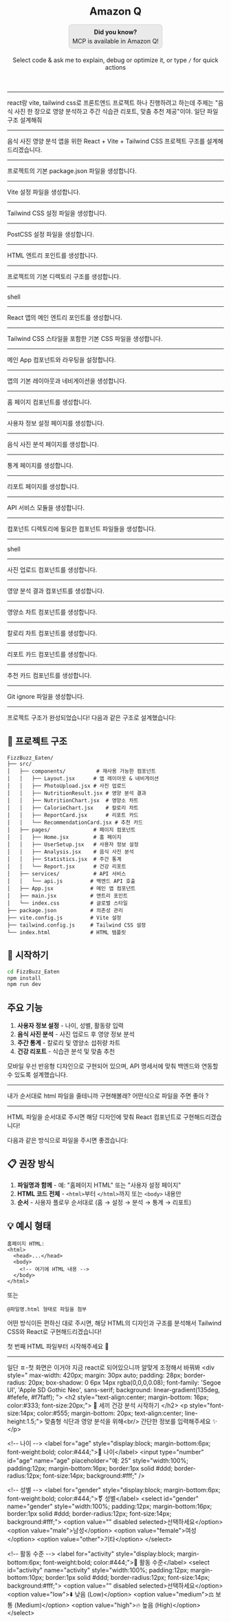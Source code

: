 <div style="display: flex; flex-direction: column; align-items: center; justify-content: center; text-align: center; padding: 200px 0 20px 0;">

<div style="font-size: 24px; margin-bottom: 12px;"><strong>Amazon Q</strong></div>
<div style="background: rgba(128, 128, 128, 0.15); border: 1px solid rgba(128, 128, 128, 0.25); border-radius: 8px; padding: 8px; margin: 4px 0; text-align: center;">
<div style="font-size: 14px; margin-bottom: 4px;"><strong>Did you know?</strong></div>
<div>MCP is available in Amazon Q!</div>
</div>

Select code & ask me to explain, debug or optimize it, or type `/` for quick actions

</div>

---

react랑 vite, tailwind css로 프론트엔드 프로젝트 하나 진행하려고 하는데 주제는 &quot;음식 사진 한 장으로 영양 분석하고 주간 식습관 리포트, 맞춤 추천 제공&quot;이야. 일단 파일 구조 설계해줘

---

음식 사진 영양 분석 앱을 위한 React + Vite + Tailwind CSS 프로젝트 구조를 설계해드리겠습니다.

---

프로젝트의 기본 package.json 파일을 생성합니다.

---

Vite 설정 파일을 생성합니다.

---

Tailwind CSS 설정 파일을 생성합니다.

---

PostCSS 설정 파일을 생성합니다.

---

HTML 엔트리 포인트를 생성합니다.

---

프로젝트의 기본 디렉토리 구조를 생성합니다.

---

shell

---

React 앱의 메인 엔트리 포인트를 생성합니다.

---

Tailwind CSS 스타일을 포함한 기본 CSS 파일을 생성합니다.

---

메인 App 컴포넌트와 라우팅을 설정합니다.

---

앱의 기본 레이아웃과 네비게이션을 생성합니다.

---

홈 페이지 컴포넌트를 생성합니다.

---

사용자 정보 설정 페이지를 생성합니다.

---

음식 사진 분석 페이지를 생성합니다.

---

통계 페이지를 생성합니다.

---

리포트 페이지를 생성합니다.

---

API 서비스 모듈을 생성합니다.

---

컴포넌트 디렉토리에 필요한 컴포넌트 파일들을 생성합니다.

---

shell

---

사진 업로드 컴포넌트를 생성합니다.

---

영양 분석 결과 컴포넌트를 생성합니다.

---

영양소 차트 컴포넌트를 생성합니다.

---

칼로리 차트 컴포넌트를 생성합니다.

---

리포트 카드 컴포넌트를 생성합니다.

---

추천 카드 컴포넌트를 생성합니다.

---

Git ignore 파일을 생성합니다.

---


프로젝트 구조가 완성되었습니다! 다음과 같은 구조로 설계했습니다:

## 📁 프로젝트 구조

```
FizzBuzz_Eaten/
├── src/
│   ├── components/          # 재사용 가능한 컴포넌트
│   │   ├── Layout.jsx      # 앱 레이아웃 & 네비게이션
│   │   ├── PhotoUpload.jsx # 사진 업로드
│   │   ├── NutritionResult.jsx # 영양 분석 결과
│   │   ├── NutritionChart.jsx  # 영양소 차트
│   │   ├── CalorieChart.jsx    # 칼로리 차트
│   │   ├── ReportCard.jsx      # 리포트 카드
│   │   └── RecommendationCard.jsx # 추천 카드
│   ├── pages/              # 페이지 컴포넌트
│   │   ├── Home.jsx        # 홈 페이지
│   │   ├── UserSetup.jsx   # 사용자 정보 설정
│   │   ├── Analysis.jsx    # 음식 사진 분석
│   │   ├── Statistics.jsx  # 주간 통계
│   │   └── Report.jsx      # 건강 리포트
│   ├── services/           # API 서비스
│   │   └── api.js         # 백엔드 API 호출
│   ├── App.jsx            # 메인 앱 컴포넌트
│   ├── main.jsx           # 엔트리 포인트
│   └── index.css          # 글로벌 스타일
├── package.json           # 의존성 관리
├── vite.config.js         # Vite 설정
├── tailwind.config.js     # Tailwind CSS 설정
└── index.html             # HTML 템플릿
```

## 🚀 시작하기

```bash
cd FizzBuzz_Eaten
npm install
npm run dev
```

## 주요 기능

1. **사용자 정보 설정** - 나이, 성별, 활동량 입력
2. **음식 사진 분석** - 사진 업로드 후 영양 정보 분석
3. **주간 통계** - 칼로리 및 영양소 섭취량 차트
4. **건강 리포트** - 식습관 분석 및 맞춤 추천

모바일 우선 반응형 디자인으로 구현되어 있으며, API 명세서에 맞춰 백엔드와 연동할 수 있도록 설계했습니다.

---

내가 순서대로 html 파일을 줄테니까 구현해볼래? 어떤식으로 파일을 주면 좋아 ?

---


HTML 파일을 순서대로 주시면 해당 디자인에 맞춰 React 컴포넌트로 구현해드리겠습니다!

다음과 같은 방식으로 파일을 주시면 좋겠습니다:

## 📋 권장 방식

1. **파일명과 함께** - 예: "홈페이지 HTML" 또는 "사용자 설정 페이지"
2. **HTML 코드 전체** - `<html>`부터 `</html>`까지 또는 `<body>` 내용만
3. **순서** - 사용자 플로우 순서대로 (홈 → 설정 → 분석 → 통계 → 리포트)

## 💡 예시 형태

```
홈페이지 HTML:
<html>
  <head>...</head>
  <body>
    <!-- 여기에 HTML 내용 -->
  </body>
</html>
```

또는

```
@파일명.html 형태로 파일을 첨부
```

어떤 방식이든 편하신 대로 주시면, 해당 HTML의 디자인과 구조를 분석해서 Tailwind CSS와 React로 구현해드리겠습니다!

첫 번째 HTML 파일부터 시작해주세요 🚀

---

일단 ㅍ-첫 화면은 이거야 지금 react로 되어있으니까 알맞게 조정해서 바꿔봐 &lt;div style=&quot;
  max-width: 420px;
  margin: 30px auto;
  padding: 28px;
  border-radius: 20px;
  box-shadow: 0 6px 14px rgba(0,0,0,0.08);
  font-family: &#39;Segoe UI&#39;, &#39;Apple SD Gothic Neo&#39;, sans-serif;
  background: linear-gradient(135deg, #fefefe, #f7faff);
&quot;&gt;
  &lt;h2 style=&quot;text-align:center; margin-bottom: 16px; color:#333; font-size:20px;&quot;&gt;
    🍱 세끼 건강 분석 시작하기
  &lt;/h2&gt;
  &lt;p style=&quot;font-size:14px; color:#555; margin-bottom: 20px; text-align:center; line-height:1.5;&quot;&gt;
    맞춤형 식단과 영양 분석을 위해&lt;br/&gt; 간단한 정보를 입력해주세요 ✨
  &lt;/p&gt;

  &lt;!-- 나이 --&gt;
  &lt;label for=&quot;age&quot; style=&quot;display:block; margin-bottom:6px; font-weight:bold; color:#444;&quot;&gt;🎂 나이&lt;/label&gt;
  &lt;input type=&quot;number&quot; id=&quot;age&quot; name=&quot;age&quot; placeholder=&quot;예: 25&quot; 
    style=&quot;width:100%; padding:12px; margin-bottom:16px; border:1px solid #ddd; border-radius:12px; font-size:14px; background:#fff;&quot; /&gt;

  &lt;!-- 성별 --&gt;
  &lt;label for=&quot;gender&quot; style=&quot;display:block; margin-bottom:6px; font-weight:bold; color:#444;&quot;&gt;⚧️ 성별&lt;/label&gt;
  &lt;select id=&quot;gender&quot; name=&quot;gender&quot;
    style=&quot;width:100%; padding:12px; margin-bottom:16px; border:1px solid #ddd; border-radius:12px; font-size:14px; background:#fff;&quot;&gt;
    &lt;option value=&quot;&quot; disabled selected&gt;선택하세요&lt;/option&gt;
    &lt;option value=&quot;male&quot;&gt;남성&lt;/option&gt;
    &lt;option value=&quot;female&quot;&gt;여성&lt;/option&gt;
    &lt;option value=&quot;other&quot;&gt;기타&lt;/option&gt;
  &lt;/select&gt;

  &lt;!-- 활동 수준 --&gt;
  &lt;label for=&quot;activity&quot; style=&quot;display:block; margin-bottom:6px; font-weight:bold; color:#444;&quot;&gt;🏃 활동 수준&lt;/label&gt;
  &lt;select id=&quot;activity&quot; name=&quot;activity&quot;
    style=&quot;width:100%; padding:12px; margin-bottom:10px; border:1px solid #ddd; border-radius:12px; font-size:14px; background:#fff;&quot;&gt;
    &lt;option value=&quot;&quot; disabled selected&gt;선택하세요&lt;/option&gt;
    &lt;option value=&quot;low&quot;&gt;⬇️ 낮음 (Low)&lt;/option&gt;
    &lt;option value=&quot;medium&quot;&gt;⚖️ 보통 (Medium)&lt;/option&gt;
    &lt;option value=&quot;high&quot;&gt;🔥 높음 (High)&lt;/option&gt;
  &lt;/select&gt;

  &lt;div style=&quot;background:#f9f9fb; border-radius:12px; padding:10px 14px; font-size:13px; color:#666; margin-bottom:16px; line-height:1.5;&quot;&gt;
    ⬇️ 낮음: 하루 대부분 앉아서 생활, 주 1회 미만 운동&lt;br/&gt;
    ⚖️ 보통: 주 1~3회, 1시간 이상 가벼운/중간 강도 운동&lt;br/&gt;
    🔥 높음: 주 3회 이상 고강도 운동 또는 활동 많은 직업
  &lt;/div&gt;

  &lt;!-- 안내 --&gt;
  &lt;p style=&quot;font-size:12px; color:#888; margin-bottom: 16px; text-align:center;&quot;&gt;
    📊 입력된 정보는 &lt;b&gt;맞춤형 분석과 식사 추천&lt;/b&gt;에 활용됩니다.
  &lt;/p&gt;

  &lt;!-- 버튼 --&gt;
  &lt;button type=&quot;submit&quot; style=&quot;
    width:100%; 
    background: linear-gradient(90deg, #8bc6ec, #9599e2);
    color:#fff; 
    border:none; 
    border-radius:24px; 
    padding:14px; 
    font-size:15px; 
    cursor:pointer;
    font-weight:bold;
    letter-spacing:0.5px;
    box-shadow: 0 3px 8px rgba(149,153,226,0.4);
    transition: 0.2s ease;
  &quot; 
  onmouseover=&quot;this.style.opacity=0.9&quot; 
  onmouseout=&quot;this.style.opacity=1&quot;&gt;
    👉 다음으로
  &lt;/button&gt;
&lt;/div&gt;

---

제공해주신 HTML 디자인을 React 컴포넌트로 변환해드리겠습니다!

---

HTML 디자인에 맞춰 UserSetup 컴포넌트를 업데이트합니다.

---

홈 페이지를 사용자 설정 페이지로 바로 이동하도록 수정합니다.

---


완료되었습니다! 🎉

제공해주신 HTML 디자인을 React 컴포넌트로 변환했습니다:

## 🔄 주요 변경사항

1. **디자인 완벽 복제**: 그라데이션 배경, 둥근 모서리, 그림자 효과 모두 Tailwind CSS로 구현
2. **이모지와 스타일링**: 원본 HTML의 이모지와 색상, 폰트 스타일 그대로 적용
3. **사용자 플로우 개선**: 
   - 홈페이지에서 자동으로 사용자 설정 페이지로 이동
   - 설정 완료 후 분석 페이지로 이동
4. **반응형 디자인**: 모바일 우선으로 최적화

## 🎨 구현된 스타일 요소

- 그라데이션 배경 (`bg-gradient-to-br from-white to-blue-50`)
- 둥근 모서리와 그림자 (`rounded-3xl shadow-lg`)
- 그라데이션 버튼 (`bg-gradient-to-r from-blue-300 to-purple-300`)
- 활동 수준 설명 박스
- 이모지 아이콘들

다음 HTML 파일을 주시면 계속해서 구현해드리겠습니다! 📱

---

네비게이션 바 위에랑 아래 메뉴 바 삭제해

---

Layout 컴포넌트에서 상단 헤더와 하단 네비게이션 바를 제거합니다.

---


완료되었습니다! 🎉

상단 헤더와 하단 네비게이션 바를 모두 제거했습니다. 이제 깔끔한 단일 페이지 형태로 표시됩니다.

다음 HTML 파일을 주시면 계속 구현해드리겠습니다! 📱

---

그리고 너무 작아 컴포넌트 자체가 좀 크게 키워봐

---

Layout과 UserSetup 컴포넌트의 크기를 더 크게 조정합니다.

---

UserSetup 컴포넌트의 크기와 패딩을 더 크게 조정합니다.

---

UserSetup 컴포넌트의 텍스트 크기와 간격을 더 크게 조정합니다.

---

입력 필드와 버튼의 크기를 더 크게 조정합니다.

---

You stopped your current work and asked me to work on the following task instead.

---

일단 높이를 늘려 더

---

UserSetup 컴포넌트의 높이와 패딩을 더 크게 늘립니다.

---

폼 요소들의 간격과 크기를 더 크게 조정합니다.

---

You stopped your current work and asked me to work on the following task instead.

---

드롭 다운 기능이 너무 조잡해

---

드롭다운 select 요소의 스타일을 개선하여 더 깔끔하게 만듭니다.

---

You stopped your current work and asked me to work on the following task instead.

---

폰트 예쁜거 쓰고 싶은데 추천좀해줘

---


한국어에 잘 맞는 예쁜 폰트들을 추천해드릴게요!

## 🎨 추천 폰트

### 1. **Pretendard** (가장 추천!)
- 한글 + 영문 모두 깔끔하고 모던한 디자인
- 웹폰트로 쉽게 사용 가능
- 다양한 굵기 지원

### 2. **SUIT**
- 깔끔하고 가독성 좋음
- 무료 사용 가능

### 3. **Noto Sans KR**
- Google Fonts에서 제공
- 안정적이고 깔끔함

## 🚀 적용 방법

어떤 폰트를 원하시나요? 선택해주시면 바로 적용해드릴게요!

**추천**: Pretendard가 가장 모던하고 예쁩니다. 적용해볼까요?

```html
<!-- index.html에 추가 -->
<link rel="stylesheet" as="style" crossorigin href="https://cdn.jsdelivr.net/gh/orioncactus/pretendard@v1.3.8/dist/web/variable/pretendardvariable.css" />
```

어떤 폰트로 하시겠어요? 🤔

---

1번

---

index.html에 Pretendard 폰트를 추가합니다.

---

Tailwind 설정에 Pretendard 폰트를 기본 폰트로 설정합니다.

---

CSS에서 body 폰트를 Pretendard로 설정합니다.

---


완료되었습니다! 🎉

**Pretendard** 폰트가 적용되었습니다. 이제 훨씬 더 모던하고 깔끔한 한글 폰트로 표시됩니다!

Pretendard의 장점:
- ✨ 한글과 영문 모두 아름다운 디자인
- 📱 모바일에서도 가독성 우수
- 🎨 다양한 굵기 자동 지원

다음 HTML 파일을 주시면 계속 구현해드리겠습니다! 📝

---

지금 이 입력란을 작성하세요 라는 경고 문구가 뜨는데 그냥 칸 밑에 글자로 나오도록 해줘 다른것도 다

---

UserSetup 컴포넌트에 커스텀 유효성 검사와 에러 메시지를 추가합니다.

---

입력 필드에서 required 속성을 제거하고 커스텀 에러 메시지를 추가합니다.

---

required 속성을 제거하고 커스텀 에러 메시지를 각 입력 필드 아래에 추가합니다.

---


완료되었습니다! 이제 브라우저의 기본 경고창 대신 각 입력 필드 아래에 빨간색 텍스트로 에러 메시지가 표시됩니다.

- 나이 미입력: "나이를 입력해주세요"
- 성별 미선택: "성별을 선택해주세요"  
- 활동 수준 미선택: "활동 수준을 선택해주세요"

다음 HTML 파일을 주세요!

---

나이는 1살 이상이 되도록 해야돼

---

나이 유효성 검사에 1살 이상 조건을 추가합니다.

---

나이 입력 필드에 min 속성을 추가합니다.

---


완료되었습니다! 이제 나이는 1살 이상만 입력 가능하고, 1살 미만 입력 시 "나이는 1살 이상이어야 합니다" 메시지가 표시됩니다.

---

지금 앱 처음 들어갔을때 최초 사용자면 자기 정보 넣고 다음으로 누르면 이 페이지 &lt;div style=&quot;
  max-width: 420px;
  margin: 30px auto;
  padding: 28px;
  border-radius: 20px;
  box-shadow: 0 6px 14px rgba(0,0,0,0.08);
  font-family: &#39;Segoe UI&#39;, &#39;Apple SD Gothic Neo&#39;, sans-serif;
  background: linear-gradient(135deg, #fefefe, #f7faff);
&quot;&gt;
  &lt;h2 style=&quot;text-align:center; margin-bottom: 12px; color:#333; font-size:20px;&quot;&gt;
    🤔 무엇을 도와드릴까요?
  &lt;/h2&gt;
  &lt;p style=&quot;font-size:14px; color:#555; margin-bottom: 28px; text-align:center; line-height:1.5;&quot;&gt;
    사진으로 식단을 분석하고, 통계를 확인하며&lt;br/&gt;똑똑한 맞춤 식단을 추천받아보세요!
  &lt;/p&gt;

  &lt;div style=&quot;display: flex; flex-direction: column; gap: 16px;&quot;&gt;

    &lt;button onclick=&quot;location.href=&#39;#nutrition-analysis&#39;&quot; style=&quot;
      display: flex;
      align-items: center;
      width: 100%;
      padding: 18px;
      border: 1px solid #e0e6f0;
      border-radius: 16px;
      background: #fff;
      cursor: pointer;
      text-align: left;
      transition: all 0.2s ease;
      box-shadow: 0 3px 8px rgba(0,0,0,0.03);
    &quot; onmouseover=&quot;this.style.transform=&#39;translateY(-3px)&#39;; this.style.boxShadow=&#39;0 5px 12px rgba(0,0,0,0.08)&#39;;&quot; onmouseout=&quot;this.style.transform=&#39;translateY(0)&#39;; this.style.boxShadow=&#39;0 3px 8px rgba(0,0,0,0.03)&#39;;&quot;&gt;
      &lt;div style=&quot;font-size: 28px; margin-right: 16px;&quot;&gt;📸&lt;/div&gt;
      &lt;div&gt;
        &lt;div style=&quot;font-weight: bold; color: #333; font-size: 15px;&quot;&gt;사진으로 영양분석하기&lt;/div&gt;
        &lt;div style=&quot;font-size: 13px; color: #777; margin-top: 4px;&quot;&gt;음식 사진을 통해 영양 정보를 확인하세요.&lt;/div&gt;
      &lt;/div&gt;
    &lt;/button&gt;

    &lt;button onclick=&quot;location.href=&#39;#statistics-report&#39;&quot; style=&quot;
      display: flex;
      align-items: center;
      width: 100%;
      padding: 18px;
      border: 1px solid #e0e6f0;
      border-radius: 16px;
      background: #fff;
      cursor: pointer;
      text-align: left;
      transition: all 0.2s ease;
      box-shadow: 0 3px 8px rgba(0,0,0,0.03);
    &quot; onmouseover=&quot;this.style.transform=&#39;translateY(-3px)&#39;; this.style.boxShadow=&#39;0 5px 12px rgba(0,0,0,0.08)&#39;;&quot; onmouseout=&quot;this.style.transform=&#39;translateY(0)&#39;; this.style.boxShadow=&#39;0 3px 8px rgba(0,0,0,0.03)&#39;;&quot;&gt;
      &lt;div style=&quot;font-size: 28px; margin-right: 16px;&quot;&gt;📊&lt;/div&gt;
      &lt;div&gt;
        &lt;div style=&quot;font-weight: bold; color: #333; font-size: 15px;&quot;&gt;통계 및 레포트&lt;/div&gt;
        &lt;div style=&quot;font-size: 13px; color: #777; margin-top: 4px;&quot;&gt;나의 식단 기록과 건강 리포트를 받으세요.&lt;/div&gt;
      &lt;/div&gt;
    &lt;/button&gt;

    &lt;button onclick=&quot;location.href=&#39;#meal-recommendation&#39;&quot; style=&quot;
      display: flex;
      align-items: center;
      width: 100%;
      padding: 18px;
      border: 1px solid #e0e6f0;
      border-radius: 16px;
      background: #fff;
      cursor: pointer;
      text-align: left;
      transition: all 0.2s ease;
      box-shadow: 0 3px 8px rgba(0,0,0,0.03);
    &quot; onmouseover=&quot;this.style.transform=&#39;translateY(-3px)&#39;; this.style.boxShadow=&#39;0 5px 12px rgba(0,0,0,0.08)&#39;;&quot; onmouseout=&quot;this.style.transform=&#39;translateY(0)&#39;; this.style.boxShadow=&#39;0 3px 8px rgba(0,0,0,0.03)&#39;;&quot;&gt;
      &lt;div style=&quot;font-size: 28px; margin-right: 16px;&quot;&gt;🥗&lt;/div&gt;
      &lt;div&gt;
        &lt;div style=&quot;font-weight: bold; color: #333; font-size: 15px;&quot;&gt;오늘 끼니 추천&lt;/div&gt;
        &lt;div style=&quot;font-size: 13px; color: #777; margin-top: 4px;&quot;&gt;사용자 정보 기반 맞춤 식단을 추천해드려요.&lt;/div&gt;
      &lt;/div&gt;
    &lt;/button&gt;

  &lt;/div&gt;
&lt;/div&gt; 나와야 하는데 이미 한번 자기 정보 넣은적 있으면 바로 이 페이지 나오게 하려면 어떻게 해 ?

---

대시보드 페이지를 생성합니다.

---

App.jsx에 Dashboard 라우트를 추가합니다.

---

Home 컴포넌트에서 사용자 정보가 있으면 대시보드로, 없으면 설정 페이지로 이동하도록 수정합니다.

---

You stopped your current work and asked me to work on the following task instead.

---

값은 1 이상이어야 합니다 라는 경고 문구가 뜨는데 이것도 다른 것이랑 동일하게 칸 밑에 뜨게 해줘

---

나이 입력 필드에서 min 속성을 제거하고 커스텀 유효성 검사만 사용하도록 수정합니다.

---


완료되었습니다! 이제 브라우저의 기본 "값은 1 이상이어야 합니다" 경고창 대신, 다른 필드들과 동일하게 입력 칸 아래에 "나이는 1살 이상이어야 합니다" 메시지가 빨간색 텍스트로 표시됩니다.

---

성별이랑 활동 수준 경고 문구도 안에 내용이 입력 되면 없어지도록 해줘

---

입력값이 변경될 때 해당 필드의 에러를 제거하도록 onChange 핸들러를 수정합니다.

---


완료되었습니다! 이제 사용자가 성별이나 활동 수준을 선택하면 해당 필드의 에러 메시지가 즉시 사라집니다. 나이 입력 시에도 마찬가지로 에러 메시지가 바로 제거됩니다.

---

나이 성별 활동 수준 왼쪽에 이모티콘 지워줘

---

라벨에서 이모티콘을 제거합니다.

---


완료되었습니다! 나이, 성별, 활동 수준 라벨에서 이모티콘이 모두 제거되었습니다.

---

드롭다운 v 기호가 너무 오른쪽으로 간거같아 왼쪽으로 조금 정렬해줘

---

select 요소에 appearance-none을 추가하고 커스텀 화살표 아이콘을 추가하여 위치를 조정합니다.

---

성별 select 요소에 커스텀 드롭다운 화살표를 추가합니다.

---

활동 수준 select 요소에 커스텀 드롭다운 화살표를 추가합니다.

---


완료되었습니다! 드롭다운의 화살표가 오른쪽에서 약간 왼쪽으로 이동했습니다. 기본 브라우저 화살표를 제거하고 커스텀 SVG 화살표로 교체하여 위치를 조정했습니다.

---

다음으로 버튼 누르면 네비게이션 페이지 아까 준거 나와야지 무엇을 도와드릴까요? &lt;- 여기

---

UserSetup에서 다음으로 버튼을 누르면 대시보드로 이동하도록 수정합니다.

---

Home 컴포넌트에서 사용자 정보가 있으면 대시보드로 이동하도록 수정합니다.

---


완료되었습니다! 이제 사용자 정보 설정 후 "다음으로" 버튼을 누르면 "🤔 무엇을 도와드릴까요?" 대시보드 페이지로 이동합니다. 

- 최초 사용자: 설정 페이지 → 대시보드
- 기존 사용자: 바로 대시보드

---

다음으로 눌러도 안넘어가는데 :8000/api/user_info:1  Failed to load resource: net::ERR_CONNECTION_REFUSEDUnderstand this error
UserSetup.jsx:37 사용자 등록 실패: AxiosError
handleSubmit @ UserSetup.jsx:37Understand this error
:8000/api/user_info:1  Failed to load resource: net::ERR_CONNECTION_REFUSEDUnderstand this error
UserSetup.jsx:37 사용자 등록 실패: AxiosError {message: &#39;Network Error&#39;, name: &#39;AxiosError&#39;, code: &#39;ERR_NETWORK&#39;, config: {…}, request: XMLHttpRequest, …}
handleSubmit @ UserSetup.jsx:37Understand this error
:8000/api/user_info:1  Failed to load resource: net::ERR_CONNECTION_REFUSEDUnderstand this error
UserSetup.jsx:37 사용자 등록 실패: AxiosError {message: &#39;Network Error&#39;, name: &#39;AxiosError&#39;, code: &#39;ERR_NETWORK&#39;, config: {…}, request: XMLHttpRequest, …}
handleSubmit @ UserSetup.jsx:37Understand this error
:8000/api/user_info:1  Failed to load resource: net::ERR_CONNECTION_REFUSED

---

백엔드 서버가 없으므로 임시로 더미 사용자 ID를 생성하여 로컬스토리지에 저장하고 대시보드로 이동하도록 수정합니다.

---


완료되었습니다! 백엔드 서버가 연결되지 않아서 발생한 문제를 해결했습니다. 이제 임시로 더미 사용자 ID를 생성해서 로컬스토리지에 저장하고 대시보드로 이동합니다. 

"다음으로" 버튼을 누르면 정상적으로 "🤔 무엇을 도와드릴까요?" 페이지로 이동할 것입니다.

---

오케이 그 페이지에서 사진으로 영양 분석 하기 버튼 누르면 &lt;!DOCTYPE html&gt;
&lt;html lang=&quot;ko&quot;&gt;
&lt;head&gt;
  &lt;meta charset=&quot;UTF-8&quot;&gt;
  &lt;title&gt;음식 사진 업로드&lt;/title&gt;
  &lt;style&gt;
    body {
      font-family: &#39;Noto Sans KR&#39;, sans-serif;
      background-color: #f9fafb;
      display: flex;
      justify-content: center;
      align-items: flex-start;
      padding-top: 60px;
      min-height: 100vh;
      margin: 0;
    }
    .container {
      background: #ffffff;
      border-radius: 20px;
      box-shadow: 0 6px 20px rgba(0,0,0,0.08);
      padding: 30px;
      width: 420px;
      text-align: center;
    }
    h1 {
      font-size: 1.4em;
      margin-bottom: 15px;
    }
    p {
      font-size: 0.95em;
      color: #555;
      margin-bottom: 20px;
      line-height: 1.5em;
    }
    .upload-btn {
      display: block;
      width: 100%;
      padding: 14px;
      margin: 10px 0;
      border-radius: 12px;
      border: none;
      cursor: pointer;
      font-size: 1em;
      font-weight: bold;
      transition: all 0.2s ease;
    }
    .upload-btn.camera {
      background-color: #4CAF50;
      color: white;
    }
    .upload-btn.camera:hover {
      background-color: #43a047;
    }
    .upload-btn.file {
      background-color: #2196F3;
      color: white;
    }
    .upload-btn.file:hover {
      background-color: #1e88e5;
    }
    .confirm-btn {
      background-color: #FF9800;
      color: white;
    }
    .confirm-btn:hover {
      background-color: #fb8c00;
    }
    .cancel-btn {
      background-color: #f44336;
      color: white;
    }
    .cancel-btn:hover {
      background-color: #e53935;
    }
    .action-buttons {
      display: flex;
      justify-content: space-between;
      margin-top: 20px;
      gap: 10px;
    }
    .action-buttons button {
      flex: 1;
      padding: 12px;
      border-radius: 12px;
      border: none;
      cursor: pointer;
      font-weight: bold;
      font-size: 0.95em;
      transition: all 0.2s ease;
    }
    .note {
      margin-top: 20px;
      font-size: 0.85em;
      color: #777;
    }
    .preview {
      margin-top: 20px;
      max-width: 100%;
      border-radius: 12px;
      display: none;
    }
  &lt;/style&gt;
&lt;/head&gt;
&lt;body&gt;
  &lt;div class=&quot;container&quot;&gt;
    &lt;h1&gt;📸 음식 사진 업로드&lt;/h1&gt;
    &lt;p&gt;
      인공지능이 사진을 분석하여 음식 종류를 자동으로 인식합니다.&lt;br&gt;
      아래에서 원하는 방법을 선택해주세요.
    &lt;/p&gt;
    &lt;button class=&quot;upload-btn camera&quot;&gt;📷 사진 촬영하기&lt;/button&gt;
    &lt;button class=&quot;upload-btn file&quot;&gt;🖼️ 사진 업로드하기&lt;/button&gt;

    &lt;!-- 사진 미리보기 영역 --&gt;
    &lt;img id=&quot;preview&quot; class=&quot;preview&quot; src=&quot;&quot; alt=&quot;사진 미리보기&quot;&gt;

    &lt;!-- 확인 / 취소 버튼 --&gt;
    &lt;div class=&quot;action-buttons&quot; id=&quot;actionButtons&quot; style=&quot;display: none;&quot;&gt;
      &lt;button class=&quot;confirm-btn&quot;&gt;✅ 확인&lt;/button&gt;
      &lt;button class=&quot;cancel-btn&quot; id=&quot;cancelBtn&quot;&gt;❌ 취소&lt;/button&gt;
    &lt;/div&gt;

    &lt;p class=&quot;note&quot;&gt;※ 촬영 또는 업로드된 사진은 영양 분석 용도로만 사용됩니다.&lt;/p&gt;
  &lt;/div&gt;

  &lt;script&gt;
    const fileBtn = document.querySelector(&#39;.upload-btn.file&#39;);
    const preview = document.getElementById(&#39;preview&#39;);
    const actionButtons = document.getElementById(&#39;actionButtons&#39;);
    const cancelBtn = document.getElementById(&#39;cancelBtn&#39;);

    fileBtn.addEventListener(&#39;click&#39;, () =&gt; {
      const input = document.createElement(&#39;input&#39;);
      input.type = &#39;file&#39;;
      input.accept = &#39;image/*&#39;;
      input.onchange = e =&gt; {
        const file = e.target.files[0];
        if (file) {
          const reader = new FileReader();
          reader.onload = function(event) {
            preview.src = event.target.result;
            preview.style.display = &#39;block&#39;;
            actionButtons.style.display = &#39;flex&#39;;
          }
          reader.readAsDataURL(file);
        }
      };
      input.click();
    });

    // 취소 버튼 클릭 시 사진과 버튼 숨기기
    cancelBtn.addEventListener(&#39;click&#39;, () =&gt; {
      preview.src = &#39;&#39;;
      preview.style.display = &#39;none&#39;;
      actionButtons.style.display = &#39;none&#39;;
    });
  &lt;/script&gt;
&lt;/body&gt;
&lt;/html&gt; 이 페이지로 가야돼

---

Analysis 페이지를 HTML 디자인에 맞춰 업데이트합니다.

---


완료되었습니다! 이제 대시보드에서 "사진으로 영양분석하기" 버튼을 누르면 제공해주신 HTML 디자인과 동일한 페이지가 나타납니다.

주요 기능:
- 📷 사진 촬영하기 버튼 (현재는 UI만)
- 🖼️ 사진 업로드하기 버튼 (파일 선택 기능)
- 사진 미리보기
- ✅ 확인 / ❌ 취소 버튼

사진을 업로드하면 미리보기가 나타나고 확인/취소 버튼이 표시됩니다!

---

favicon을 icon으로 추가할 수 있나? 이미지어야 되나?

---


네, favicon을 추가할 수 있습니다! 여러 방법이 있어요:

## 🎨 Favicon 추가 방법

### 1. **이미지 파일 사용** (권장)
- `.ico`, `.png`, `.svg` 파일 사용 가능
- `public/` 폴더에 파일 저장

### 2. **이모지 사용** (간단함)
- 별도 파일 없이 이모지로 바로 설정 가능

## 🚀 어떤 방식을 원하시나요?

**A. 이모지로 간단하게** (예: 🍱)
```html
<link rel="icon" href="data:image/svg+xml,<svg xmlns='http://www.w3.org/2000/svg'><text y='32' font-size='32'>🍱</text></svg>">
```

**B. 이미지 파일로**
- 이미지 파일을 주시면 적용해드릴게요
- 또는 제가 간단한 아이콘을 만들어드릴 수도 있어요

어떤 방식으로 하시겠어요? 🤔

---

이모지로 설정해줘 포크같은걸로

---

index.html에 포크 이모지 favicon을 추가합니다.

---


완료되었습니다! 🎉

이제 브라우저 탭에 🍴 포크 이모지가 favicon으로 표시됩니다. 페이지를 새로고침하면 탭에서 포크 아이콘을 확인할 수 있어요!

---

촬영하기 버튼 눌렀을때 사진 찍을 수 없으면? 기기 감지가 안되면? 어떤식으로 처리하는게 좋을까

---


카메라 접근 실패 시 처리 방법을 추천드릴게요:

## 📱 카메라 접근 실패 처리 방안

### 1. **권장 방식**: 파일 업로드로 대체
```javascript
// 카메라 실패 → 자동으로 파일 선택창 열기
try {
  // 카메라 접근 시도
  const stream = await navigator.mediaDevices.getUserMedia({video: true})
} catch (error) {
  // 실패 시 파일 업로드로 대체
  handleFileUpload()
  alert('카메라에 접근할 수 없어 파일 선택으로 전환합니다.')
}
```

### 2. **사용자 안내 메시지**
- "카메라 권한을 허용해주세요"
- "카메라가 없어 파일 업로드로 전환합니다"
- "브라우저에서 카메라를 지원하지 않습니다"

### 3. **버튼 비활성화**
- 카메라 미지원 기기에서는 버튼을 회색으로 표시

## 🤔 어떤 방식으로 처리할까요?

**A.** 실패 시 자동으로 파일 업로드로 전환 (추천)
**B.** 에러 메시지만 표시
**C.** 카메라 지원 여부를 미리 체크해서 버튼 숨김

어떤 방식이 좋을까요?

---

지금 작업하고 있는 모든 폴더 frontend라는 폴더 하위에 둘 수 있어?

---

현재 작업 중인 모든 파일을 frontend 폴더로 이동합니다.

---

shell

---

frontend 폴더를 생성하고 모든 파일을 이동합니다.

---

shell

---

You stopped your current work and asked me to work on the following task instead.

---

이제 ec2랑 rds 생성해서 올리고 싶은데 연결 어떻게 해 ?

---


AWS EC2와 RDS를 생성해서 배포하는 방법을 알려드릴게요!

## 🚀 AWS 배포 구조

```
Frontend (React) → EC2 → RDS (MySQL/PostgreSQL)
```

## 📋 단계별 배포 과정

### 1. **RDS 생성**
```bash
# RDS 인스턴스 생성 (MySQL 예시)
aws rds create-db-instance \
  --db-instance-identifier nutrition-db \
  --db-instance-class db.t3.micro \
  --engine mysql \
  --master-username admin \
  --master-user-password your-password \
  --allocated-storage 20
```

### 2. **EC2 생성 및 설정**
```bash
# EC2에서 Node.js 설치
sudo yum update -y
sudo yum install -y nodejs npm

# 프로젝트 클론 및 빌드
git clone your-repo
cd frontend
npm install
npm run build
```

### 3. **백엔드 API 서버 필요**
현재 프론트엔드만 있어서 백엔드 API 서버가 필요합니다.

## 🤔 어떤 방식으로 진행할까요?

**A.** 백엔드 API 서버부터 만들기 (Node.js/Express)
**B.** AWS Lambda + API Gateway 사용 (서버리스)
**C.** 프론트엔드만 S3 + CloudFront로 배포

어떤 방식을 선호하시나요?

---

안녕하세요!
위에 알려드린 AWS 계정에서 key를 발급받아서 설정하시면 Amazon Q 를 통해서 ec2와 rds 생성이 가능합니다.






위 계정과 Q developer 구독 계정은 별개입니다.
5:55
Q를 통해 인프라를 배포하고 관리하려면 컴퓨터에 등록된 aws 계정을 사용하게 되는데, 등록을 위해서는 key 정보가 필요합니다.
해당 key 를 위 계정에서 발급하셔서 등록하시면 Q는 컴퓨터에 등록된 계정정보를 기반으로 동작하므로 위에서 말씀하신 질문에 대해 수행할 수 있게 됩니다. &lt;- 라는데?

---


네, 맞습니다! AWS 계정 설정이 필요하네요.

## 🔑 AWS 계정 설정 방법

### 1. **AWS Access Key 발급**
1. AWS Console → IAM → Users → Create User
2. Programmatic access 선택
3. 필요한 권한 부여 (EC2, RDS 등)
4. Access Key ID와 Secret Access Key 저장

### 2. **로컬에 AWS 계정 설정**
```bash
# AWS CLI 설치 (Windows)
winget install Amazon.AWSCLI

# 계정 설정
aws configure
# AWS Access Key ID: [발급받은 키]
# AWS Secret Access Key: [발급받은 시크릿]
# Default region: ap-northeast-2 (서울)
# Default output format: json
```

### 3. **설정 확인**
```bash
aws sts get-caller-identity
```

## 🚀 설정 완료 후 가능한 작업

AWS 계정이 설정되면 Amazon Q를 통해:
- EC2 인스턴스 생성/관리
- RDS 데이터베이스 생성/설정
- VPC, 보안그룹 구성
- 배포 자동화

AWS 계정 설정이 완료되면 알려주세요! 그러면 EC2와 RDS 생성을 도와드리겠습니다. 🎯

---

설정 완료

---


좋습니다! 이제 EC2와 RDS를 생성해보겠습니다.

## 🚀 AWS 인프라 생성 계획

### 1. **RDS 데이터베이스 생성**
- MySQL 8.0
- db.t3.micro (프리티어)
- 영양 분석 데이터 저장용

### 2. **EC2 인스턴스 생성**
- Amazon Linux 2
- t2.micro (프리티어)
- Node.js 백엔드 + React 프론트엔드 호스팅

### 3. **보안 그룹 설정**
- HTTP(80), HTTPS(443), SSH(22) 포트 오픈
- RDS는 EC2에서만 접근 가능하도록 설정

## 🔧 생성을 시작할까요?

먼저 RDS부터 생성하겠습니다:

```bash
# RDS MySQL 인스턴스 생성
aws rds create-db-instance \
    --db-instance-identifier nutrition-analyzer-db \
    --db-instance-class db.t3.micro \
    --engine mysql \
    --engine-version 8.0.35 \
    --master-username admin \
    --master-user-password NutritionApp2024! \
    --allocated-storage 20 \
    --storage-type gp2 \
    --vpc-security-group-ids default \
    --backup-retention-period 7 \
    --no-multi-az \
    --storage-encrypted
```

이 명령어를 실행해도 될까요?

---

좋아 db는 postgres

---


좋습니다! PostgreSQL로 RDS를 생성하겠습니다.

---

PostgreSQL RDS 인스턴스를 생성합니다.

---

shell

---


AWS CLI가 설치되지 않았네요. 먼저 AWS CLI를 설치하겠습니다:

---

AWS CLI를 설치합니다.

---

shell

---

You stopped your current work and asked me to work on the following task instead.

---

아니 지금 쓰고 있는 shell이 뭐야? cmd 창에서는 잘되는데

---

현재 사용 중인 shell을 확인해보겠습니다:

---

현재 사용 중인 shell 환경을 확인합니다.

---

shell

---

cmd.exe를 사용하고 있네요. AWS CLI 경로 문제일 수 있습니다. PATH에 AWS CLI가 추가되었는지 확인해보겠습니다:

---

AWS CLI가 PATH에 있는지 확인합니다.

---

shell

---

AWS CLI가 PATH에 없네요. 직접 경로로 실행해보겠습니다:

---

AWS CLI를 직접 경로로 실행해봅니다.

---

shell

---

AWS CLI가 설치되어 있습니다! 이제 PostgreSQL RDS를 생성하겠습니다:

---

PostgreSQL RDS 인스턴스를 생성합니다.

---

shell

---

PostgreSQL 버전을 확인해보겠습니다:

---

사용 가능한 PostgreSQL 버전을 확인합니다.

---

shell

---

경로에 공백이 있어서 문제가 생겼네요. 다시 시도하겠습니다:

---

PostgreSQL RDS를 기본 버전으로 생성합니다.

---

shell

---


AWS CLI PATH 설정이 안되어 있네요. 직접 cmd에서 실행하시거나, 다음 명령어로 PATH를 추가해주세요:

```cmd
set PATH=%PATH%;"C:\Program Files\Amazon\AWSCLIV2"
```

그 후 다음 명령어로 PostgreSQL RDS를 생성해주세요:

```cmd
aws rds create-db-instance ^
    --db-instance-identifier nutrition-analyzer-db ^
    --db-instance-class db.t3.micro ^
    --engine postgres ^
    --master-username admin ^
    --master-user-password NutritionApp2024! ^
    --allocated-storage 20 ^
    --storage-type gp2 ^
    --backup-retention-period 7 ^
    --no-multi-az ^
    --storage-encrypted
```

직접 cmd에서 실행해보시고 결과를 알려주세요!

---

cmd에서 path 추가했으니까 네가 알아서 생성해

---

PostgreSQL RDS 인스턴스를 생성합니다.

---

```shell
aws rds create-db-instance --db-instance-identifier nutrition-analyzer-db --db-instance-class db.t3.micro --engine postgres --master-username admin --master-user-password NutritionApp2024! --allocated-storage 20 --storage-type gp2 --backup-retention-period 7 --no-multi-az --storage-encrypted